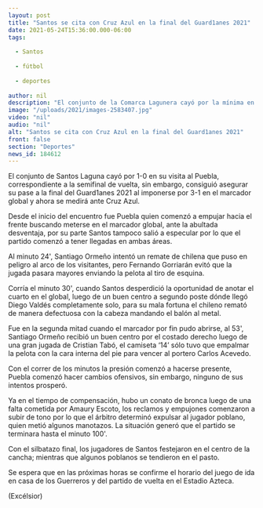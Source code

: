 ```yaml
---
layout: post
title: "Santos se cita con Cruz Azul en la final del Guard1anes 2021"
date: 2021-05-24T15:36:00.000-06:00
tags:
  
  - Santos
  
  - fútbol
  
  - deportes
  
author: nil
description: "El conjunto de la Comarca Lagunera cayó por la mínima en su visita a Puebla, pero consiguió su boleto a la disputa por el título de la Liga Mx con un marcador global de 3-1"
image: "/uploads/2021/images-2583407.jpg"
video: "nil"
audio: "nil"
alt: "Santos se cita con Cruz Azul en la final del Guard1anes 2021"
front: false
section: "Deportes"
news_id: 184612
---
```


El conjunto de Santos Laguna cayó por 1-0 en su visita al Puebla, correspondiente a la semifinal de vuelta, sin embargo, consiguió asegurar su pase a la final del Guard1anes 2021 al imponerse por 3-1 en el marcador global y ahora se medirá ante Cruz Azul.

Desde el inicio del encuentro fue Puebla quien comenzó a empujar hacia el frente buscando meterse en el marcador global, ante la abultada desventaja, por su parte Santos tampoco salió a especular por lo que el partido comenzó a tener llegadas en ambas áreas.

Al minuto 24', Santiago Ormeño intentó un remate de chilena que puso en peligro al arco de los visitantes, pero Fernando Gorriarán evitó que la jugada pasara mayores enviando la pelota al tiro de esquina.

Corría el minuto 30', cuando Santos desperdició la oportunidad de anotar el cuarto en el global, luego de un buen centro a segundo poste dónde llegó Diego Valdés completamente solo, para su mala fortuna el chileno remató de manera defectuosa con la cabeza mandando el balón al metal.

Fue en la segunda mitad cuando el marcador por fin pudo abrirse, al 53', Santiago Ormeño recibió un buen centro por el costado derecho luego de una gran jugada de Cristian Tabó, el camiseta ‘14’ sólo tuvo que empalmar la pelota con la cara interna del pie para vencer al portero Carlos Acevedo.

Con el correr de los minutos la presión comenzó a hacerse presente, Puebla comenzó hacer cambios ofensivos, sin embargo, ninguno de sus intentos prosperó.

Ya en el tiempo de compensación, hubo un conato de bronca luego de una falta cometida por Amaury Escoto, los reclamos y empujones comenzaron a subir de tono por lo que el árbitro determinó expulsar al jugador poblano, quien metió algunos manotazos. La situación generó que el partido se terminara hasta el minuto 100'.

Con el silbatazo final, los jugadores de Santos festejaron en el centro de la cancha; mientras que algunos poblanos se tendieron en el pasto.

Se espera que en las próximas horas se confirme el horario del juego de ida en casa de los Guerreros y del partido de vuelta en el Estadio Azteca.

(Excélsior)